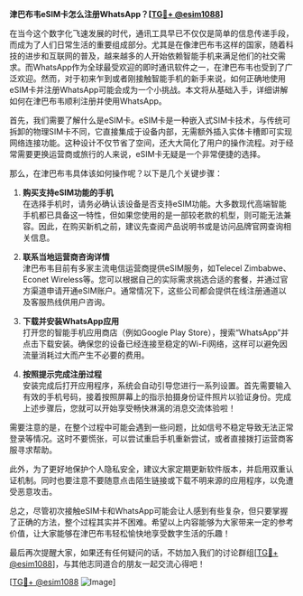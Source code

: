 **津巴布韦eSIM卡怎么注册WhatsApp？[[TG💪+ @esim1088](https://t.me/s/esim1088)]**

在当今这个数字化飞速发展的时代，通讯工具早已不仅仅是简单的信息传递手段，而成为了人们日常生活的重要组成部分。尤其是在像津巴布韦这样的国家，随着科技的进步和互联网的普及，越来越多的人开始依赖智能手机来满足他们的社交需求。而WhatsApp作为全球最受欢迎的即时通讯软件之一，在津巴布韦也受到了广泛欢迎。然而，对于初来乍到或者刚接触智能手机的新手来说，如何正确地使用eSIM卡并注册WhatsApp可能会成为一个小挑战。本文将从基础入手，详细讲解如何在津巴布韦顺利注册并使用WhatsApp。

首先，我们需要了解什么是eSIM卡。eSIM卡是一种嵌入式SIM卡技术，与传统可拆卸的物理SIM卡不同，它直接集成于设备内部，无需额外插入实体卡槽即可实现网络连接功能。这种设计不仅节省了空间，还大大简化了用户的操作流程。对于经常需要更换运营商或旅行的人来说，eSIM卡无疑是一个非常便捷的选择。

那么，在津巴布韦具体该如何操作呢？以下是几个关键步骤：

1. **购买支持eSIM功能的手机**  
   在选择手机时，请务必确认该设备是否支持eSIM功能。大多数现代高端智能手机都已具备这一特性，但如果您使用的是一部较老款的机型，则可能无法兼容。因此，在购买新机之前，建议先查阅产品说明书或是访问品牌官网查询相关信息。

2. **联系当地运营商咨询详情**  
   津巴布韦目前有多家主流电信运营商提供eSIM服务，如Telecel Zimbabwe、Econet Wireless等。您可以根据自己的实际需求挑选合适的套餐，并通过官方渠道申请开通eSIM账户。通常情况下，这些公司都会提供在线注册通道以及客服热线供用户咨询。

3. **下载并安装WhatsApp应用**  
   打开您的智能手机应用商店（例如Google Play Store），搜索“WhatsApp”并点击下载安装。确保您的设备已经连接至稳定的Wi-Fi网络，这样可以避免因流量消耗过大而产生不必要的费用。

4. **按照提示完成注册过程**  
   安装完成后打开应用程序，系统会自动引导您进行一系列设置。首先需要输入有效的手机号码，接着按照屏幕上的指示拍摄身份证件照片以验证身份。完成上述步骤后，您就可以开始享受畅快淋漓的消息交流体验啦！

需要注意的是，在整个过程中可能会遇到一些问题，比如信号不稳定导致无法正常登录等情况。这时不要慌张，可以尝试重启手机重新尝试，或者直接拨打运营商客服寻求帮助。

此外，为了更好地保护个人隐私安全，建议大家定期更新软件版本，并启用双重认证机制。同时也要注意不要随意点击陌生链接或下载不明来源的应用程序，以免遭受恶意攻击。

总之，尽管初次接触eSIM卡和WhatsApp可能会让人感到有些复杂，但只要掌握了正确的方法，整个过程其实并不困难。希望以上内容能够为大家带来一定的参考价值，让大家能够在津巴布韦轻松愉快地享受数字生活的乐趣！  

最后再次提醒大家，如果还有任何疑问的话，不妨加入我们的讨论群组[[TG💪+ @esim1088](https://t.me/s/esim1088)]，与其他志同道合的朋友一起交流心得吧！  

[[TG💪+ @esim1088](https://t.me/s/esim1088) ![Image](https://i.postimg.cc/4NQfJmqS/Snipaste-2025-05-13-00-14-12.png)]